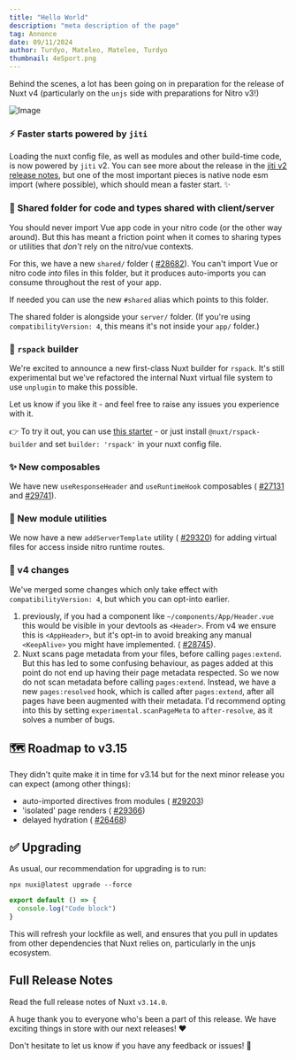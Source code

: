 ```yaml
---
title: "Hello World"
description: "meta description of the page"
tag: Annonce
date: 09/11/2024
author: Turdyo, Mateleo, Mateleo, Turdyo
thumbnail: 4eSport.png
---
```


Behind the scenes, a lot has been going on in preparation for the release of Nuxt v4 (particularly on the `unjs` side with preparations for Nitro v3!)

![Image](/content/thumbnail/test.png)

### ⚡️ Faster starts powered by `jiti`

Loading the nuxt config file, as well as modules and other build-time code, is now powered by `jiti` v2. You can see more about the release in the [jiti v2 release notes](https://github.com/unjs/jiti/releases/tag/v2.0.0), but one of the most important pieces is native node esm import (where possible), which should mean a faster start. ✨

### 📂 Shared folder for code and types shared with client/server

You should never import Vue app code in your nitro code (or the other way around). But this has meant a friction point when it comes to sharing types or utilities that _don't_ rely on the nitro/vue contexts.

For this, we have a new `shared/` folder ( [#28682](https://github.com/nuxt/nuxt/pull/28682)). You can't import Vue or nitro code _into_ files in this folder, but it produces auto-imports you can consume throughout the rest of your app.

If needed you can use the new `#shared` alias which points to this folder.

The shared folder is alongside your `server/` folder. (If you're using `compatibilityVersion: 4`, this means it's not inside your `app/` folder.)

### 🦀 `rspack` builder

We're excited to announce a new first-class Nuxt builder for `rspack`. It's still experimental but we've refactored the internal Nuxt virtual file system to use `unplugin` to make this possible.

Let us know if you like it - and feel free to raise any issues you experience with it.

👉 To try it out, you can use [this starter](https://github.com/danielroe/nuxt-rspack-starter) \- or just install `@nuxt/rspack-builder` and set `builder: 'rspack'` in your nuxt config file.

### ✨ New composables

We have new `useResponseHeader` and `useRuntimeHook` composables ( [#27131](https://github.com/nuxt/nuxt/pull/27131) and [#29741](https://github.com/nuxt/nuxt/pull/29741)).

### 🔧 New module utilities

We now have a new `addServerTemplate` utility ( [#29320](https://github.com/nuxt/nuxt/pull/29320)) for adding virtual files for access inside nitro runtime routes.

### 🚧 v4 changes

We've merged some changes which only take effect with `compatibilityVersion: 4`, but which you can opt-into earlier.

1. previously, if you had a component like `~/components/App/Header.vue` this would be visible in your devtools as `<Header>`. From v4 we ensure this is `<AppHeader>`, but it's opt-in to avoid breaking any manual `<KeepAlive>` you might have implemented. ( [#28745](https://github.com/nuxt/nuxt/pull/28745)).
2. Nuxt scans page metadata from your files, before calling `pages:extend`. But this has led to some confusing behaviour, as pages added at this point do not end up having their page metadata respected. So we now do not scan metadata before calling `pages:extend`. Instead, we have a new `pages:resolved` hook, which is called after `pages:extend`, after all pages have been augmented with their metadata. I'd recommend opting into this by setting `experimental.scanPageMeta` to `after-resolve`, as it solves a number of bugs.

## 🗺️ Roadmap to v3.15

They didn't quite make it in time for v3.14 but for the next minor release you can expect (among other things):

- auto-imported directives from modules ( [#29203](https://github.com/nuxt/nuxt/pull/29203))
- 'isolated' page renders ( [#29366](https://github.com/nuxt/nuxt/pull/29366))
- delayed hydration ( [#26468](https://github.com/nuxt/nuxt/pull/26468))

## ✅ Upgrading

As usual, our recommendation for upgrading is to run:

```shell
npx nuxi@latest upgrade --force
```

```js
export default () => {
  console.log("Code block")
}
```

This will refresh your lockfile as well, and ensures that you pull in updates from other dependencies that Nuxt relies on, particularly in the unjs ecosystem.

## Full Release Notes

Read the full release notes of Nuxt `v3.14.0`.

A huge thank you to everyone who's been a part of this release. We have exciting things in store with our next releases! ❤️

Don't hesitate to let us know if you have any feedback or issues! 🙏
